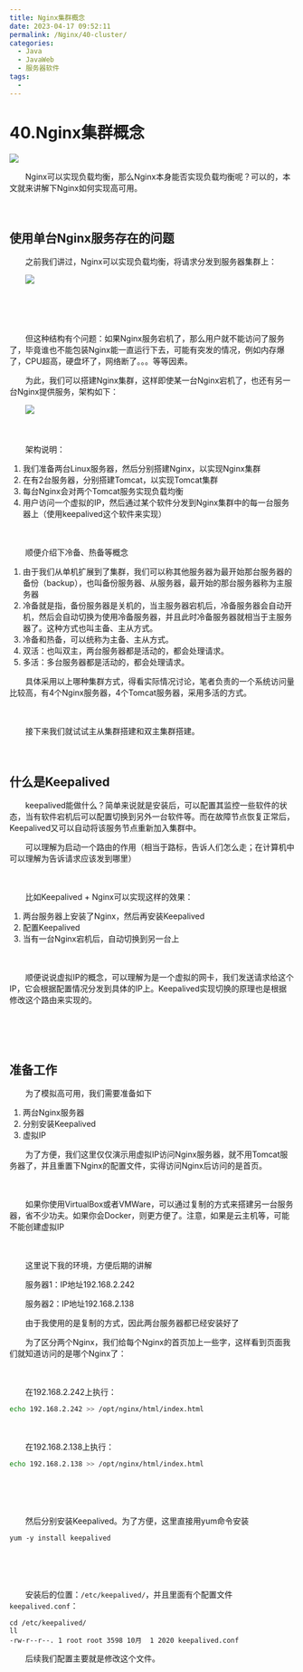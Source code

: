 ```yaml
---
title: Nginx集群概念
date: 2023-04-17 09:52:11
permalink: /Nginx/40-cluster/
categories:
  - Java
  - JavaWeb
  - 服务器软件
tags:
  - 
---
```

# 40.Nginx集群概念

![](https://image.peterjxl.com/blog/250.jpg)

　　Nginx可以实现负载均衡，那么Nginx本身能否实现负载均衡呢？可以的，本文就来讲解下Nginx如何实现高可用。

<!-- more -->

　　‍

## 使用单台Nginx服务存在的问题

　　之前我们讲过，Nginx可以实现负载均衡，将请求分发到服务器集群上：

　　![](https://image.peterjxl.com/blog/1202586-20180406175939873-925019958.png)

　　‍

　　‍

　　但这种结构有个问题：如果Nginx服务宕机了，那么用户就不能访问了服务了，毕竟谁也不能包装Nginx能一直运行下去，可能有突发的情况，例如内存爆了，CPU超高，硬盘坏了，网络断了。。。等等因素。

　　为此，我们可以搭建Nginx集群，这样即使某一台Nginx宕机了，也还有另一台Nginx提供服务，架构如下：

　　![](https://image.peterjxl.com/blog/image-20230328201236-w1zuko2.png)

　　‍

　　架构说明：

1. 我们准备两台Linux服务器，然后分别搭建Nginx，以实现Nginx集群
2. 在有2台服务器，分别搭建Tomcat，以实现Tomcat集群
3. 每台Nginx会对两个Tomcat服务实现负载均衡
4. 用户访问一个虚拟的IP，然后通过某个软件分发到Nginx集群中的每一台服务器上（使用keepalived这个软件来实现）

　　‍

　　顺便介绍下冷备、热备等概念

1. 由于我们从单机扩展到了集群，我们可以称其他服务器为最开始那台服务器的备份（backup），也叫备份服务器、从服务器，最开始的那台服务器称为主服务器
2. 冷备就是指，备份服务器是关机的，当主服务器宕机后，冷备服务器会自动开机，然后会自动切换为使用冷备服务器，并且此时冷备服务器就相当于主服务器了。这种方式也叫主备、主从方式。
3. 冷备和热备，可以统称为主备、主从方式。
4. 双活：也叫双主，两台服务器都是活动的，都会处理请求。
5. 多活：多台服务器都是活动的，都会处理请求。

　　具体采用以上哪种集群方式，得看实际情况讨论，笔者负责的一个系统访问量比较高，有4个Nginx服务器，4个Tomcat服务器，采用多活的方式。

　　‍

　　接下来我们就试试主从集群搭建和双主集群搭建。

　　‍

## 什么是Keepalived

　　keepalived能做什么？简单来说就是安装后，可以配置其监控一些软件的状态，当有软件宕机后可以配置切换到另外一台软件等。而在故障节点恢复正常后，Keepalived又可以自动将该服务节点重新加入集群中。

　　可以理解为启动一个路由的作用（相当于路标，告诉人们怎么走；在计算机中可以理解为告诉请求应该发到哪里）

　　‍

　　比如Keepalived + Nginx可以实现这样的效果：

1. 两台服务器上安装了Nginx，然后再安装Keepalived
2. 配置Keepalived
3. 当有一台Nginx宕机后，自动切换到另一台上

　　‍

　　顺便说说虚拟IP的概念，可以理解为是一个虚拟的网卡，我们发送请求给这个IP，它会根据配置情况分发到具体的IP上。Keepalived实现切换的原理也是根据修改这个路由来实现的。

　　‍

　　‍

## 准备工作

　　为了模拟高可用，我们需要准备如下

1. 两台Nginx服务器
2. 分别安装Keepalived
3. 虚拟IP

　　为了方便，我们这里仅仅演示用虚拟IP访问Nginx服务器，就不用Tomcat服务器了，并且重置下Nginx的配置文件，实得访问Nginx后访问的是首页。

　　‍

　　如果你使用VirtualBox或者VMWare，可以通过复制的方式来搭建另一台服务器，省不少功夫。如果你会Docker，则更方便了。注意，如果是云主机等，可能不能创建虚拟IP

　　‍

　　这里说下我的环境，方便后期的讲解

　　服务器1：IP地址192.168.2.242

　　服务器2：IP地址192.168.2.138

　　由于我使用的是复制的方式，因此两台服务器都已经安装好了

　　为了区分两个Nginx，我们给每个Nginx的首页加上一些字，这样看到页面我们就知道访问的是哪个Nginx了：

　　‍

　　在192.168.2.242上执行：

```bash
echo 192.168.2.242 >> /opt/nginx/html/index.html 
```

　　‍

　　在192.168.2.138上执行：

```bash
echo 192.168.2.138 >> /opt/nginx/html/index.html 
```

　　‍

　　‍

　　然后分别安装Keepalived。为了方便，这里直接用yum命令安装

```shell
yum -y install keepalived
```

　　‍

　　‍

　　安装后的位置：`/etc/keepalived/`，并且里面有个配置文件`keepalived.conf`：

```shell
cd /etc/keepalived/
ll
-rw-r--r--. 1 root root 3598 10月  1 2020 keepalived.conf
```

　　后续我们配置主要就是修改这个文件。

